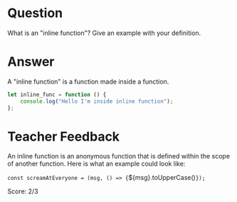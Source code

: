 # Question
What is an "inline function"? Give an example with your definition.

# Answer
A "inline function" is a function made inside a function.
```js
let inline_func = function () {
    console.log("Hello I'm inside inline function");
};
```

# Teacher Feedback

An inline function is an anonymous function that is defined within the scope of another function. Here is what an example could look like: 

`const screamAtEveryone = (msg, () => {`${msg}.toUpperCase()`});` 

Score: 2/3